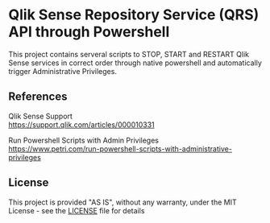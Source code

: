 # Qlik Sense Repository Service (QRS) API through Powershell

This project contains serveral scripts to STOP, START and RESTART Qlik Sense services in correct order through native powershell and automatically trigger Administrative Privileges.


## References 
Qlik Sense Support<br/>
https://support.qlik.com/articles/000010331


Run Powershell Scripts with Admin Privileges<br/>
https://www.petri.com/run-powershell-scripts-with-administrative-privileges


## License

This project is provided "AS IS", without any warranty, under the MIT License - see the [LICENSE](LICENSE) file for details